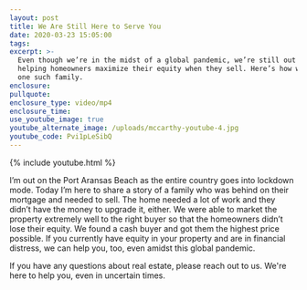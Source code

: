 ```yaml
---
layout: post
title: We Are Still Here to Serve You
date: 2020-03-23 15:05:00
tags:
excerpt: >-
  Even though we’re in the midst of a global pandemic, we’re still out there
  helping homeowners maximize their equity when they sell. Here’s how we helped
  one such family.
enclosure:
pullquote:
enclosure_type: video/mp4
enclosure_time:
use_youtube_image: true
youtube_alternate_image: /uploads/mccarthy-youtube-4.jpg
youtube_code: Pvi1pLeSibQ
---
```


{% include youtube.html %}

I’m out on the Port Aransas Beach as the entire country goes into lockdown mode. Today I’m here to share a story of a family who was behind on their mortgage and needed to sell. The home needed a lot of work and they didn’t have the money to upgrade it, either. We were able to market the property extremely well to the right buyer so that the homeowners didn’t lose their equity. We found a cash buyer and got them the highest price possible. If you currently have equity in your property and are in financial distress, we can help you, too, even amidst this global pandemic.&nbsp;

If you have any questions about real estate, please reach out to us. We're here to help you, even in uncertain times.